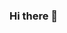 ### Hi there 👋

<!--
**moekhodry11/moekhodry11** is a ✨ _special_ ✨ repository because its `README.md` (this file) appears on your GitHub profile.
              Hi 👋, I'm Mohamed Khodary
                  CSE Student, Egypt
Here are some ideas to get you started:

- 🔭 I’m currently working on ...
- 🌱 I’m currently learning ...
- 👯 I’m looking to collaborate on ...
- 🤔 I’m looking for help with ...
- 💬 Ask me about ...
- 📫 How to reach me: ...
- 😄 Pronouns: ...
- ⚡ Fun fact: ...
-->
